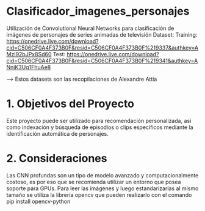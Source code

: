 # Clasificador_imagenes_personajes
Utilización de Convolutional Neural Networks para clasificación de imágenes de personajes de series animadas de televisión
Dataset:  Training: https://onedrive.live.com/download?cid=C506CF0A4F373B0F&resid=C506CF0A4F373B0F%219337&authkey=AMzI92bJPx8Sd60
          Test: https://onedrive.live.com/download?cid=C506CF0A4F373B0F&resid=C506CF0A4F373B0F%219341&authkey=ANnjK3Uq1FhuAe8

--> Estos datasets son las recopilaciones de Alexandre Attia
          
# 1. Objetivos del Proyecto
Este proyecto puede ser utilizado para recomendación personalizada, así como indexación y búsqueda de episodios o clips específicos mediante la identificación automática de personajes. 

# 2. Consideraciones
Las CNN profundas son un tipo de modelo avanzado y computacionalmente costoso, es por eso que se recomienda utilizar un entorno que posea soporte para GPUs. 
Para leer las imágenes y luego estandarizarlas al mismo tamaño se utiliza la librería opencv que pueden realizarlo con el comando pip install opencv-python

